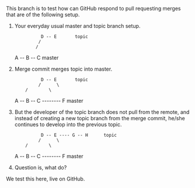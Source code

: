 This branch is to test how can GitHub respond to pull requesting merges
that are of the following setup.


1. Your everyday usual master and topic branch setup.

                 D -- E       topic
                /
               /
    A -- B -- C               master


2. Merge commit merges topic into master.

                 D -- E       topic
                /      \
	       /        \
    A -- B -- C -------- F    master

3. But the developer of the topic branch does not pull from the remote,
and instead of creating a new topic branch from the merge commit, he/she
continues to develop into the previous topic.

                 D -- E ---- G -- H      topic
                /      \
	       /        \
    A -- B -- C -------- F               master

4. Question is, what do?

We test this here, live on GitHub.
